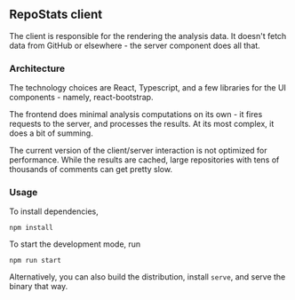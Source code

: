 ## RepoStats client

The client is responsible for the rendering the analysis data. It doesn't fetch data from GitHub or elsewhere - the server component does all that.

### Architecture

The technology choices are React, Typescript, and a few libraries for the UI components - namely, react-bootstrap.

The frontend does minimal analysis computations on its own - it fires requests to the server, and processes the results. At its most complex, it does a bit of summing.

The current version of the client/server interaction is not optimized for performance. While the results are cached, large repositories with tens of thousands of comments can get pretty slow.

### Usage

To install dependencies,

`npm install`

To start the development mode, run

`npm run start`

Alternatively, you can also build the distribution, install `serve`, and serve the binary that way.
